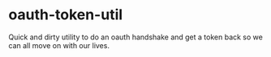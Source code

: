 oauth-token-util
================

Quick and dirty utility to do an oauth handshake and get a token back so we can all move on with our lives.
